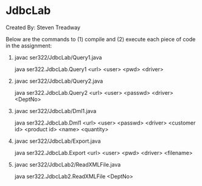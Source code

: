 # JdbcLab

Created By: Steven Treadway

Below are the commands to (1) compile and (2) execute each piece of code in the assignment:

1.  javac ser322/JdbcLab/Query1.java

    java ser322.JdbcLab.Query1 \<url> \<user> \<pwd> \<driver>
    
2.  javac ser322/JdbcLab/Query2.java

    java ser322.JdbcLab.Query2 \<url> \<user> \<passwd> \<driver> \<DeptNo>
    
3.  javac ser322/JdbcLab/Dml1.java

    java ser322.JdbcLab.Dml1 \<url> \<user> \<passwd> \<driver> \<customer id> \<product id> \<name> \<quantity>
    
4.  javac ser322/JdbcLab/Export.java

    java ser322.JdbcLab.Export \<url> \<user> \<pwd> \<driver> \<filename>
    
5.  javac ser322/JdbcLab2/ReadXMLFile.java

    java ser322.JdbcLab2.ReadXMLFile \<DeptNo>